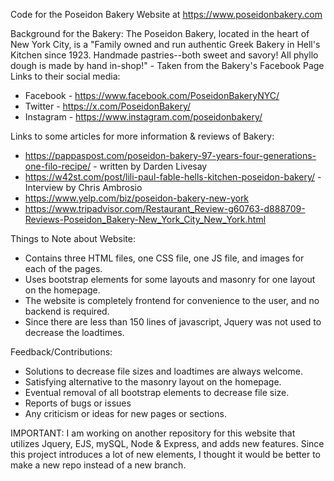 Code for the Poseidon Bakery Website at https://www.poseidonbakery.com

Background for the Bakery:
The Poseidon Bakery, located in the heart of New York City, is a "Family owned and run authentic Greek Bakery in Hell's Kitchen since 1923. 
Handmade pastries--both sweet and savory! All phyllo dough is made by hand in-shop!" - Taken from the Bakery's Facebook Page
Links to their social media:
- Facebook - https://www.facebook.com/PoseidonBakeryNYC/
- Twitter - https://x.com/PoseidonBakery/
- Instagram - https://www.instagram.com/poseidonbakery/

Links to some articles for more information & reviews of Bakery:
- https://pappaspost.com/poseidon-bakery-97-years-four-generations-one-filo-recipe/ - written by Darden Livesay
- https://w42st.com/post/lili-paul-fable-hells-kitchen-poseidon-bakery/ - Interview by Chris Ambrosio
- https://www.yelp.com/biz/poseidon-bakery-new-york
- https://www.tripadvisor.com/Restaurant_Review-g60763-d888709-Reviews-Poseidon_Bakery-New_York_City_New_York.html



Things to Note about Website:
- Contains three HTML files, one CSS file, one JS file, and images for each of the pages.
- Uses bootstrap elements for some layouts and masonry for one layout on the homepage.
- The website is completely frontend for convenience to the user, and no backend is required.
- Since there are less than 150 lines of javascript, Jquery was not used to decrease the loadtimes.



Feedback/Contributions:
- Solutions to decrease file sizes and loadtimes are always welcome.
- Satisfying alternative to the masonry layout on the homepage.
- Eventual removal of all bootstrap elements to decrease file size.
- Reports of bugs or issues
- Any criticism or ideas for new pages or sections.

IMPORTANT:
I am working on another repository for this website that utilizes Jquery, EJS, mySQL, Node & Express, and adds new features. 
Since this project introduces a lot of new elements, I thought it would be better to make a new repo instead of a new branch.

